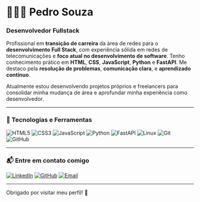<h1>👨🏾‍💻 Pedro Souza</h1>

### Desenvolvedor Fullstack

Profissional em **transição de carreira** da área de redes para o **desenvolvimento Full Stack**, com experiência sólida em redes de telecomunicações e **foco atual no desenvolvimento de software**. Tenho conhecimento prático em **HTML**, **CSS**, **JavaScript**, **Python** e **FastAPI**. Me destaco pela **resolução de problemas**, **comunicação clara**, e **aprendizado contínuo**.

Atualmente estou desenvolvendo projetos próprios e freelancers para consolidar minha mudança de área e aprofundar minha experiência como desenvolvedor.

---

### 🚀 Tecnologias e Ferramentas

![HTML5](https://img.shields.io/badge/-HTML5-E34F26?logo=html5&logoColor=white&style=for-the-badge)
![CSS3](https://img.shields.io/badge/-CSS3-1572B6?logo=css3&logoColor=white&style=for-the-badge)
![JavaScript](https://img.shields.io/badge/-JavaScript-F7DF1E?logo=javascript&logoColor=black&style=for-the-badge)
![Python](https://img.shields.io/badge/-Python-3776AB?logo=python&logoColor=white&style=for-the-badge)
![FastAPI](https://img.shields.io/badge/-FastAPI-009688?logo=fastapi&logoColor=white&style=for-the-badge)
![Linux](https://img.shields.io/badge/-Linux-FCC624?logo=linux&logoColor=black&style=for-the-badge)
![Git](https://img.shields.io/badge/-Git-F05032?logo=git&logoColor=white&style=for-the-badge)
![GitHub](https://img.shields.io/badge/-GitHub-181717?logo=github&logoColor=white&style=for-the-badge)

<!-- ![React](https://img.shields.io/badge/-React-61DAFB?logo=react&logoColor=black&style=for-the-badge) -->

---

### 📬 Entre em contato comigo

[![LinkedIn](https://img.shields.io/badge/-LinkedIn-0077B5?logo=linkedin&logoColor=white&style=for-the-badge)](https://www.linkedin.com/in/pedro-souza01)
[![GitHub](https://img.shields.io/badge/-GitHub-181717?logo=github&logoColor=white&style=for-the-badge)](https://github.com/dropssouza)
[![Email](https://img.shields.io/badge/-Email-EA4335?logo=gmail&logoColor=white&style=for-the-badge)](mailto:pedrohenrique_20100@hotmail.com)

---

<p>Obrigado por visitar meu perfil! 🫡</p>
